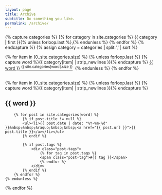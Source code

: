 ```yaml
---
layout: page
title: Archive
subtitle: Do something you like.
permalink: /archive/
---
```


<div class="home">
{% capture categories %}
	{% for category in site.categories %}
	{{ category | first }}{% unless forloop.last %},{% endunless %}
	{% endfor %}
{% endcapture %}
{% assign category = categories | split:',' | sort %}



{% for item in (0..site.categories.size) %}
	{% unless forloop.last %}
    	{% capture word %}{{ category[item] | strip_newlines }}{% endcapture %}
		<a href="#{{ word }}">{{ word }}&nbsp;<sup>{{ site.categories[word].size }}</sup></a>&nbsp;
    {% endunless %}
{% endfor %}
<br/><br/>



{% for item in (0..site.categories.size) %}
	{% unless forloop.last %}
		{% capture word %}{{ category[item] | strip_newlines }}{% endcapture %}
		<h2 class="post-list" id="{{ word }}">{{ word }}</h2>

		{% for post in site.categories[word] %}
			{% if post.title != null %}
			<ul><li>{{ post.date | date: "%Y-%m-%d" }}&nbsp;&nbsp;&raquo;&nbsp;&nbsp;<a href="{{ post.url }}">{{ post.title }}</a></li></ul>
			{% endif %}

			{% if post.tags %}
				<div class="post-tags">
					{% for tag in post.tags %}
					<span class="post-tag">#{{ tag }}</span>
					{% endfor %}
				</div>
			{% endif %}
		{% endfor %}
	{% endunless %}
{% endfor %}

<br/><br/>

</div>
